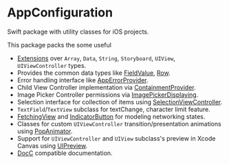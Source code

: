 # AppConfiguration

Swift package with utility classes for iOS projects.

This package packs the some useful
- [Extensions](/Sources/AppUtilities/Extensions) over `Array`, `Data`, `String`, `Storyboard`, `UIView`, `UIViewController` types.
- Provides the common data types like [FieldValue](/Sources/AppUtilities/Models/FieldValue.swift), [Row](/Sources/AppUtilities/Models/Row.swift).
- Error handling interface like [AppErrorProvider](/Sources/AppUtilities/Protocols/AppErrorProvider.swift).
- Child View Controller implementation via [ContainmentProvider](/Sources/AppUtilities/Protocols/ContainmentProvider.swift).
- Image Picker Controller permissions via [ImagePickerDisplaying](/Sources/AppUtilities/Protocols/ImagePickerDisplaying.swift).
- Selection interface for collection of items using [SelectionViewController](/Sources/AppUtilities/ViewControllers/SelectionViewController.swift).
- `TextField`/`TextView` subclass for textChange, character limit feature.
- [FetchingView](/Sources/AppUtilities/Views/FetchingView.swift) and [IndicatorButton](/Sources/AppUtilities/Views/IndicatorButton.swift) for modeling networking states.
- Classes for custom `UIViewController` transition/presentation animations using [PopAnimator](/Sources/AppUtilities/Views/PopAnimator.swift).
- Support for `UIViewController` and `UIView` subclass's preview in Xcode Canvas using [UIPreview](/Sources/AppUtilities/Views/UIPreview.swift).
- [DocC](https://developer.apple.com/documentation/docc) compatible documentation.
